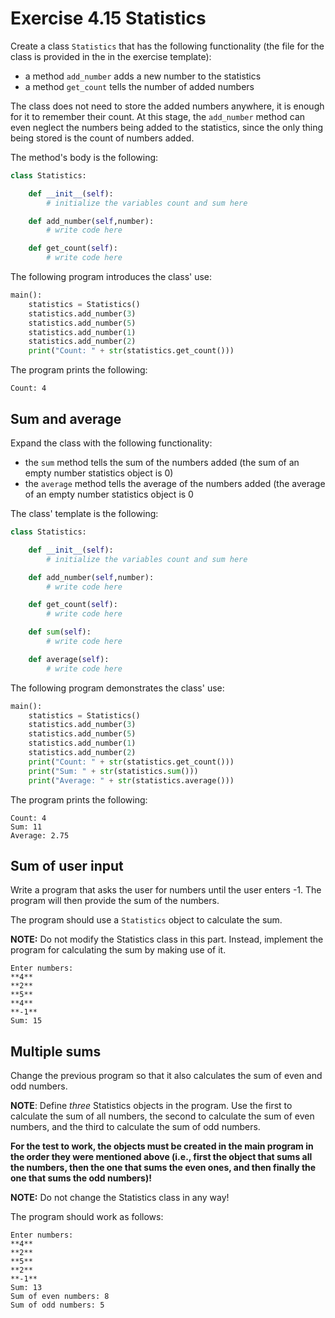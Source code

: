 # Exercise 4.15 Statistics

Create a class `Statistics` that has the following functionality (the file for the class is provided in the in the exercise template):

- a method `add_number` adds a new number to the statistics
- a method `get_count` tells the number of added numbers

The class does not need to store the added numbers anywhere, it is enough for it to remember their count. At this stage, the `add_number` method can even neglect the numbers being added to the statistics, since the only thing being stored is the count of numbers added.

The method's body is the following:

```python
class Statistics:

    def __init__(self):
        # initialize the variables count and sum here

    def add_number(self,number):
        # write code here

    def get_count(self):
        # write code here
```

The following program introduces the class' use:

```python
main():
    statistics = Statistics()
    statistics.add_number(3)
    statistics.add_number(5)
    statistics.add_number(1)
    statistics.add_number(2)
    print("Count: " + str(statistics.get_count()))
```

The program prints the following:

```plaintext
Count: 4
```

## Sum and average

Expand the class with the following functionality:

- the `sum` method tells the sum of the numbers added (the sum of an empty number statistics object is 0)
- the `average` method tells the average of the numbers added (the average of an empty number statistics object is 0

The class' template is the following:

```python
class Statistics:

    def __init__(self):
        # initialize the variables count and sum here

    def add_number(self,number):
        # write code here

    def get_count(self):
        # write code here

    def sum(self):
        # write code here

    def average(self):
        # write code here
```

The following program demonstrates the class' use:

```python
main():
    statistics = Statistics()
    statistics.add_number(3)
    statistics.add_number(5)
    statistics.add_number(1)
    statistics.add_number(2)
    print("Count: " + str(statistics.get_count()))
    print("Sum: " + str(statistics.sum()))
    print("Average: " + str(statistics.average()))
```

The program prints the following:

```plaintext
Count: 4
Sum: 11
Average: 2.75
```

## Sum of user input

Write a program that asks the user for numbers until the user enters -1. The program will then provide the sum of the numbers.

The program should use a `Statistics` object to calculate the sum.

**NOTE:** Do not modify the Statistics class in this part. Instead, implement the program for calculating the sum by making use of it.

```plaintext
Enter numbers:
**4**
**2**
**5**
**4**
**-1**
Sum: 15
```

## Multiple sums

Change the previous program so that it also calculates the sum of even and odd numbers.

**NOTE**: Define _three_ Statistics objects in the program. Use the first to calculate the sum of all numbers, the second to calculate the sum of even numbers, and the third to calculate the sum of odd numbers.

**For the test to work, the objects must be created in the main program in the order they were mentioned above (i.e., first the object that sums all the numbers, then the one that sums the even ones, and then finally the one that sums the odd numbers)!**

**NOTE:** Do not change the Statistics class in any way!

The program should work as follows:

```plaintext
Enter numbers:
**4**
**2**
**5**
**2**
**-1**
Sum: 13
Sum of even numbers: 8
Sum of odd numbers: 5
```
